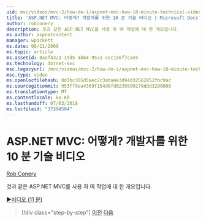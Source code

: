 ```yaml
---
uid: mvc/videos/mvc-2/how-do-i/aspnet-mvc-how-10-minute-technical-video-for-developers
title: 'ASP.NET MVC: 어떻게? 개발자를 위한 10 분 기술 비디오 | Microsoft Docs'
author: robconery
description: 것과 같은 ASP.NET MVC를 사용 하 여 작업에 대 한 개요입니다.
ms.author: aspnetcontent
manager: wpickett
ms.date: 08/21/2009
ms.topic: article
ms.assetid: 8aef4323-19d5-4b64-95a1-cec156f7cae5
ms.technology: dotnet-mvc
msc.legacyurl: /mvc/videos/mvc-2/how-do-i/aspnet-mvc-how-10-minute-technical-video-for-developers
msc.type: video
ms.openlocfilehash: 8d3bc365d5aec2c3aba4e3d94d32562852fbc9ac
ms.sourcegitcommit: 953ff9ea4369f154d6fd0239599279ddd3280009
ms.translationtype: MT
ms.contentlocale: ko-KR
ms.lasthandoff: 07/03/2018
ms.locfileid: "37394504"
---
```

<a name="aspnet-mvc-how-10-minute-technical-video-for-developers"></a>ASP.NET MVC: 어떻게? 개발자를 위한 10 분 기술 비디오
====================
[Rob Conery](https://github.com/robconery)

것과 같은 ASP.NET MVC를 사용 하 여 작업에 대 한 개요입니다.

[&#9654;비디오 (11 분)](https://channel9.msdn.com/Blogs/ASP-NET-Site-Videos/aspnet-mvc-how-10-minute-technical-video-for-developers)

> [!div class="step-by-step"]
> [이전](why-aspnet-mvc-3-minute-overview-video-for-decision-makers.md)
> [다음](how-do-i-return-json-formatted-data-for-an-ajax-call-in-an-aspnet-mvc-web-application.md)
